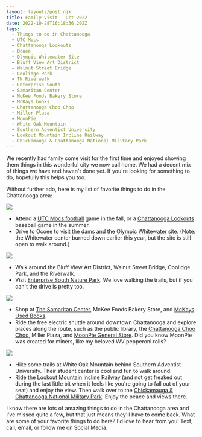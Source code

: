 ```yaml
---
layout: layouts/post.njk
title: Family Visit - Oct 2022
date: 2022-10-28T16:18:36.202Z
tags:
  - Things to do in Chattanooga
  - UTC Mocs
  - Chattanooga Lookouts
  - Ocoee
  - Olympic Whitewater Site
  - Bluff View Art District
  - Walnut Street Bridge
  - Coolidge Park
  - TN Riverwalk
  - Enterprise South
  - Samaritan Center
  - McKee Foods Bakery Store
  - McKays books
  - Chattanooga Choo Choo
  - Miller Plaza
  - MoonPie
  - White Oak Mountain
  - Southern Adventist University
  - Lookout Mountain Incline Railway
  - Chickamauga & Chattanooga National Military Park
---
```

We recently had family come visit for the first time and enjoyed showing them things in this wonderful city we now call home. We had a decent mix of things we have and haven't done yet. If you're looking for something to do, hopefully this helps you too. 

Without further ado, here is my list of favorite things to do in the Chattanooga area:

![](/images/20221026_151945_hdr.jpg)

* Attend a [UTC Mocs football](https://gomocs.com/sports/football) game in the fall, or a [Chattanooga Lookouts](https://www.milb.com/chattanooga/) baseball game in the summer.
* Drive to Ocoee to visit the dams and the [Olympic Whitewater site](https://www.fs.usda.gov/visit/destination/ocoee-whitewater-center). (Note: the Whitewater center burned down earlier this year, but the site is still open to walk around.)

![](/images/20221023_163724.jpg)

* Walk around the Bluff View Art District, Walnut Street Bridge, Coolidge Park, and the Riverwalk.
* Visit [Enterprise South Nature Park](https://parks.hamiltontn.gov/148/Enterprise-South-Nature-Park). We love walking the trails, but if you can't the drive is pretty too.

![](/images/20211108_154912_hdr.jpg)

* Shop at [The Samaritan Center](https://thesamaritancenter.net/stores/), McKee Foods Bakery Store, and [McKays Used Books](http://www.mckaybooks.com/).
* Ride the free electric shuttle around downtown Chattanooga and explore places along the route, such as the public library, the [Chattanooga Choo Choo](https://www.choochoo.com/), Miller Plaza, and [MoonPie General Store](https://shop.moonpie.com/). Did you know MoonPie was created for miners, like my beloved WV pepperoni rolls?

![](/images/20221022_194858.jpg)

* Hike some trails at White Oak Mountain behind Southern Adventist University. Their student center is cool and fun to walk around.
* Ride the [Lookout Mountain Incline Railway](https://ridetheincline.com/) (and not get freaked out during the last little bit when it feels like you're going to fall out of your seat) and enjoy the view. Then walk over to the [Chickamauga & Chattanooga National Military Park](https://www.nps.gov/chch/planyourvisit/index.htm). Enjoy the peace and views there.



I know there are lots of amazing things to do in the Chattanooga area and I've missed quite a few, but that just means they'll have to come back. What are some of your favorite things to do here? I'd love to hear from you! Text, call, email, or follow me on Social Media.